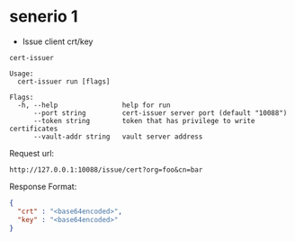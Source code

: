 # senerio 1
- Issue client crt/key

```
cert-issuer

Usage:
  cert-issuer run [flags]

Flags:
  -h, --help                help for run
      --port string         cert-issuer server port (default "10088")
      --token string        token that has privilege to write certificates
      --vault-addr string   vault server address

```


Request url:
```
http://127.0.0.1:10088/issue/cert?org=foo&cn=bar 
```

Response Format:
```json
{
  "crt" : "<base64encoded>",
  "key" : "<base64encoded>"
}
```


